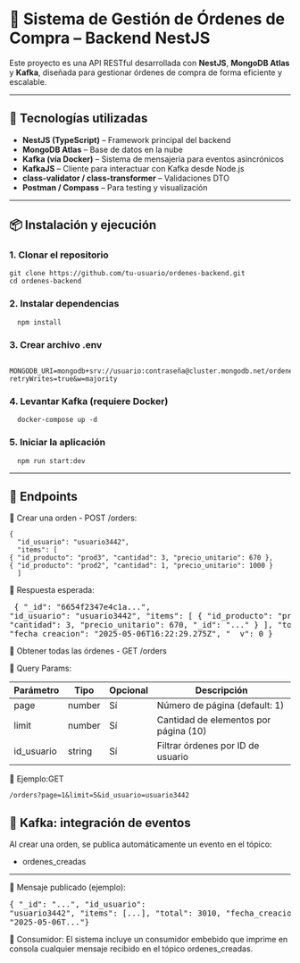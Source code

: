 # 🛒 Sistema de Gestión de Órdenes de Compra – Backend NestJS

Este proyecto es una API RESTful desarrollada con **NestJS**, **MongoDB Atlas** y **Kafka**, diseñada para gestionar órdenes de compra de forma eficiente y escalable.

---

## 🚀 Tecnologías utilizadas

- **NestJS (TypeScript)** – Framework principal del backend
- **MongoDB Atlas** – Base de datos en la nube
- **Kafka (vía Docker)** – Sistema de mensajería para eventos asincrónicos
- **KafkaJS** – Cliente para interactuar con Kafka desde Node.js
- **class-validator / class-transformer** – Validaciones DTO
- **Postman / Compass** – Para testing y visualización

---

## 📦 Instalación y ejecución

### 1. Clonar el repositorio
    git clone https://github.com/tu-usuario/ordenes-backend.git
    cd ordenes-backend
### 2. Instalar dependencias
      npm install
### 3. Crear archivo .env
      MONGODB_URI=mongodb+srv://usuario:contraseña@cluster.mongodb.net/ordenes_db?retryWrites=true&w=majority
### 4. Levantar Kafka (requiere Docker)
      docker-compose up -d
### 5. Iniciar la aplicación
      npm run start:dev
---

## 📮 Endpoints
🔹 Crear una orden
    - POST /orders:
                   
    {
      "id_usuario": "usuario3442",
      "items": [
    { "id_producto": "prod3", "cantidad": 3, "precio_unitario": 670 },
    { "id_producto": "prod2", "cantidad": 1, "precio_unitario": 1000 }
      ]
🔹 Respuesta esperada:
    <pre> { "_id": "6654f2347e4c1a...", 
    "id_usuario": "usuario3442", 
    "items": [ { "id_producto": "prod3", "cantidad": 3, "precio_unitario": 670, "_id": "..." } ], 
    "total": 2010, 
    "fecha_creacion": "2025-05-06T16:22:29.275Z", "__v": 0 } </pre>
🔹 Obtener todas las órdenes
    - GET /orders

🔹 Query Params:

| Parámetro   | Tipo     | Opcional | Descripción                             |
|-------------|----------|----------|-----------------------------------------|
| page        | number   | Sí       | Número de página (default: 1)           |
| limit       | number   | Sí       | Cantidad de elementos por página (10)   |
| id_usuario  | string   | Sí       | Filtrar órdenes por ID de usuario       |


🔹 Ejemplo:GET 
    
    /orders?page=1&limit=5&id_usuario=usuario3442
## 🔁 Kafka: integración de eventos
Al crear una orden, se publica automáticamente un evento en el tópico:
- ordenes_creadas
---
🔹 Mensaje publicado (ejemplo):
    <pre>{
  "_id": "...",
  "id_usuario": "usuario3442",
  "items": [...],
  "total": 3010,
  "fecha_creacion": "2025-05-06T..."}</pre>
  
🔹 Consumidor:
El sistema incluye un consumidor embebido que imprime en consola cualquier mensaje recibido en el tópico ordenes_creadas.


